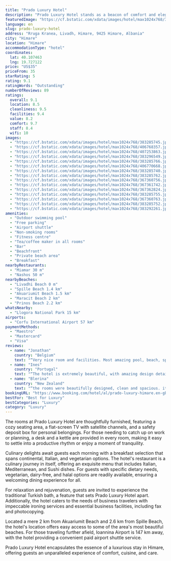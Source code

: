 ```yaml
---
title: "Prado Luxury Hotel"
description: "Prado Luxury Hotel stands as a beacon of comfort and elegance in Himare, just a stone's throw away from the serene Livadhi Beach."
featuredImage: "https://cf.bstatic.com/xdata/images/hotel/max1024x768/383285745.jpg?k=eb02feb27acffffe78d54ace90c0a9378e12320436e339e80eb4bb5f3aab3c80&o=&hp=1"
language: en
slug: prado-luxury-hotel
address: "Rruga Kranea, Livadh, Himare, 9425 Himare, Albania"
city: "Himare"
location: "Himare"
accommodationType: "hotel"
coordinates:
  lat: 40.107463
  lng: 19.727122
price: "US$35"
priceFrom: 35
starRating: 5
rating: 9.1
ratingWords: "Outstanding"
numberOfReviews: 89
ratings:
  overall: 9.1
  location: 8.5
  cleanliness: 9.5
  facilities: 9.4
  value: 8.2
  comfort: 9.7
  staff: 8.4
  wifi: 10
images:
  - "https://cf.bstatic.com/xdata/images/hotel/max1024x768/383285745.jpg?k=eb02feb27acffffe78d54ace90c0a9378e12320436e339e80eb4bb5f3aab3c80&o=&hp=1"
  - "https://cf.bstatic.com/xdata/images/hotel/max1024x768/406768357.jpg?k=4c2e607c86a989d37e74b9d08f5e88058fd62841f363ff0abcfc5109f96b6397&o=&hp=1"
  - "https://cf.bstatic.com/xdata/images/hotel/max1024x768/407253863.jpg?k=57314c0a7db1f528a502f4a95d459b7408e1c599e07b6d4e8cf058693d370071&o=&hp=1"
  - "https://cf.bstatic.com/xdata/images/hotel/max1024x768/383296549.jpg?k=8e335b4dba6d25bc292cb414690c51b2895adf272068553eb24d8c44999027c8&o=&hp=1"
  - "https://cf.bstatic.com/xdata/images/hotel/max1024x768/383285766.jpg?k=252e50747be3d7a7d0b930f0cbaf15c5807327ee37d2cb6e47f7b454f748a9fa&o=&hp=1"
  - "https://cf.bstatic.com/xdata/images/hotel/max1024x768/406770668.jpg?k=b4ef93d4e7afcb41bd57d3489bc05e07d72e4271d4fb5cec5cb9573d555145fc&o=&hp=1"
  - "https://cf.bstatic.com/xdata/images/hotel/max1024x768/383285740.jpg?k=a01337d182151519bf1ec1173a1d0da80293e07e7159ffe1e4f4cf4f9411203b&o=&hp=1"
  - "https://cf.bstatic.com/xdata/images/hotel/max1024x768/383285762.jpg?k=922ee12e4588c3d42c4fd2ed0515eef7e0eab7e6b4295b5d1a0189007e4ca9cf&o=&hp=1"
  - "https://cf.bstatic.com/xdata/images/hotel/max1024x768/367360756.jpg?k=6e8058bb1371940d55bb8b179b1881ac0bfd38ac229415d32a491e0f50172fd3&o=&hp=1"
  - "https://cf.bstatic.com/xdata/images/hotel/max1024x768/367361742.jpg?k=d979ef88af2b0113f2edf08dff2f09d5ed9c98c815efe849aaeaa2fe39544561&o=&hp=1"
  - "https://cf.bstatic.com/xdata/images/hotel/max1024x768/367362824.jpg?k=e19699980479adc7c408df2053d03830b39068296f2db57cceff40a671be6cb0&o=&hp=1"
  - "https://cf.bstatic.com/xdata/images/hotel/max1024x768/383285755.jpg?k=7290e4af18e7eded0b6c6d77465acc3004d5b21140d0d8fb7f37d3c596003ca3&o=&hp=1"
  - "https://cf.bstatic.com/xdata/images/hotel/max1024x768/367360763.jpg?k=eacb10f45251e375e4c6aa35901baa2dddced67370d98b94b13a00842ca53e80&o=&hp=1"
  - "https://cf.bstatic.com/xdata/images/hotel/max1024x768/383285752.jpg?k=4f7e88c86d2a35e1d9adcc0a111ccb2d5387f50f518a86860f1d805e78d5275b&o=&hp=1"
  - "https://cf.bstatic.com/xdata/images/hotel/max1024x768/383292261.jpg?k=8736529cadf92a05379e07ce4964f426ebbb0e3d2a9678262554de8446064e6d&o=&hp=1"
amenities:
  - "Outdoor swimming pool"
  - "Free parking"
  - "Airport shuttle"
  - "Non-smoking rooms"
  - "Fitness centre"
  - "Tea/coffee maker in all rooms"
  - "Bar"
  - "Beachfront"
  - "Private beach area"
  - "Breakfast"
nearbyRestaurants:
  - "Miamar 30 m"
  - "Nashos 50 m"
nearbyBeaches:
  - "Livadhi Beach 0 m"
  - "Spille Beach 1.4 km"
  - "Akuariumit Beach 1.5 km"
  - "Maracit Beach 2 km"
  - "Prinos Beach 2.2 km"
whatsNearby:
  - "Llogora National Park 15 km"
airports:
  - "Corfu International Airport 57 km"
paymentMethods:
  - "Maestro"
  - "Mastercard"
  - "Visa"
reviews:
  - name: "Jonathan"
    country: "Belgium"
    text: "“Very nice room and facilities. Most amazing pool, beach, spa.. realy luxureous.”"
  - name: "Ines"
    country: "Portugal"
    text: "“The hotel is extremely beautiful, with amazing design details. We went in low season (beginning of October) and it seemed we were the only guests, which was incredible. Amazing pool just for us, gym, breakfast, music. Totally recommend. And Said...”"
  - name: "Blerina"
    country: "New Zealand"
    text: "“the rooms were beautifully designed, clean and spacious. it had a nice outdoor pool area and the service in general was lovely. great prices for drinks and a great selection for their breakfast buffet.”"
bookingURL: "https://www.booking.com/hotel/al/prado-luxury-himare.en-gb.html?aid=8035640"
bestFor: "Best for Luxury"
bestCategories: "Luxury"
category: "Luxury"
---
```


The rooms at Prado Luxury Hotel are thoughtfully furnished, featuring a cozy seating area, a flat-screen TV with satellite channels, and a safety deposit box for personal belongings. For those needing to catch up on work or planning, a desk and a kettle are provided in every room, making it easy to settle into a productive rhythm or enjoy a moment of tranquility.

Culinary delights await guests each morning with a breakfast selection that spans continental, Italian, and vegetarian options. The hotel's restaurant is a culinary journey in itself, offering an exquisite menu that includes Italian, Mediterranean, and Sushi dishes. For guests with specific dietary needs, vegetarian, dairy-free, and halal options are readily available, ensuring a welcoming dining experience for all.

For relaxation and rejuvenation, guests are invited to experience the traditional Turkish bath, a feature that sets Prado Luxury Hotel apart. Additionally, the hotel caters to the needs of business travelers with impeccable ironing services and essential business facilities, including fax and photocopying.

Located a mere 2 km from Akuariumit Beach and 2.6 km from Spille Beach, the hotel's location offers easy access to some of the area's most beautiful beaches. For those traveling further afield, Ioannina Airport is 147 km away, with the hotel providing a convenient paid airport shuttle service.

Prado Luxury Hotel encapsulates the essence of a luxurious stay in Himare, offering guests an unparalleled experience of comfort, cuisine, and care.